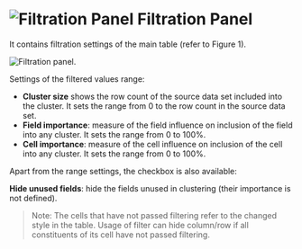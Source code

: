 # ![Filtration Panel](../../images/icons/toolbar-controls/filter_default.svg) Filtration Panel

It contains filtration settings of the main table (refer to Figure 1).

![Filtration panel.](./images/cluster-profilies-filter-panel.png)

Settings of the filtered values range:

* **Cluster size** shows the row count of the source data set included into the cluster. It sets the range from 0 to the row count in the source data set.
* **Field importance**: measure of the field influence on inclusion of the field into any cluster. It sets the range from 0 to 100%.
* **Cell importance**: measure of the cell influence on inclusion of the cell into any cluster. It sets the range from 0 to 100%.

Apart from the range settings, the checkbox is also available:

**Hide unused fields**: hide the fields unused in clustering (their importance is not defined).

> Note: The cells that have not passed filtering refer to the changed style in the table. Usage of filter can hide column/row if all constituents of its cell have not passed filtering.
